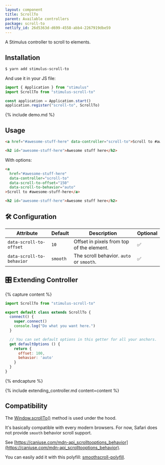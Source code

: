 ```yaml
---
layout: component
title: ScrollTo
parent: Available controllers
package: scroll-to
netlify_id: 26d5363d-d699-4558-abb4-2267919dbe59
---
```


A Stimulus controller to scroll to elements.

## Installation

```bash
$ yarn add stimulus-scroll-to
```

And use it in your JS file:
```js
import { Application } from "stimulus"
import ScrollTo from "stimulus-scroll-to"

const application = Application.start()
application.register("scroll-to", ScrollTo)
```

{% include demo.md %}

## Usage

```html
<a href="#awesome-stuff-here" data-controller="scroll-to">Scroll to #awesome-stuff-here</a>

<h2 id="awesome-stuff-here">Awesome stuff here</h2>
```

With options:
```html
<a
  href="#awesome-stuff-here"
  data-controller="scroll-to"
  data-scroll-to-offset="150"
  data-scroll-to-behavior="auto"
>Scroll to #awesome-stuff-here</a>

<h2 id="awesome-stuff-here">Awesome stuff here</h2>
```

## 🛠 Configuration

| Attribute | Default | Description | Optional |
| --------- | ------- | ----------- | -------- |
| `data-scroll-to-offset` | `10` | Offset in pixels from top of the element. | ✅ |
| `data-scroll-to-behavior` | `smooth` | The scroll behavior. `auto` or `smooth`. | ✅ |

## 🎛 Extending Controller

{% capture content %}
```js
import ScrollTo from "stimulus-scroll-to"

export default class extends ScrollTo {
  connect() {
    super.connect()
    console.log("Do what you want here.")
  }

  // You can set default options in this getter for all your anchors.
  get defaultOptions () {
    return {
      offset: 100,
      behavior: 'auto'
    }
  }
}
```
{% endcapture %}

{% include extending_controller.md content=content %}

## Compatibility

The [Window.scrollTo()](https://developer.mozilla.org/en-US/docs/Web/API/Window/scrollTo) method is used under the hood.

It's basically compatible with every modern browsers. For now, Safari does not provide `smooth` behavior scroll support.

See [https://caniuse.com/mdn-api_scrolltooptions_behavior](https://caniuse.com/mdn-api_scrolltooptions_behavior).

You can easily add it with this polyfill: [smoothscroll-polyfill](https://github.com/iamdustan/smoothscroll).
